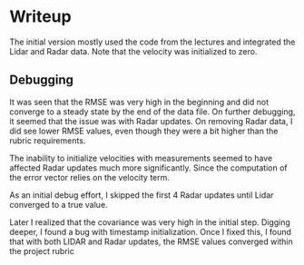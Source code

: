 # Writeup

The initial version mostly used the code from the lectures and integrated the Lidar and Radar data. 
Note that the velocity was initialized to zero.

## Debugging
It was seen that the RMSE was very high in the beginning and did not converge to a steady state by the 
end of the data file. On further debugging, it seemed that the issue was with Radar updates. On removing Radar 
data, I did see lower RMSE values, even though they were a bit higher than the rubric requirements.

The inability to initialize velocities with measurements seemed to have affected Radar updates much more 
significantly. Since the computation of the error vector relies on the velocity term. 

As an initial debug effort, I skipped the first 4 Radar updates until Lidar converged to a true value.

Later I realized that the covariance was very high in the initial step. Digging deeper, I found a bug with 
timestamp initialization. Once I fixed this, I found that with both LIDAR and Radar updates, the RMSE values converged within the project rubric
